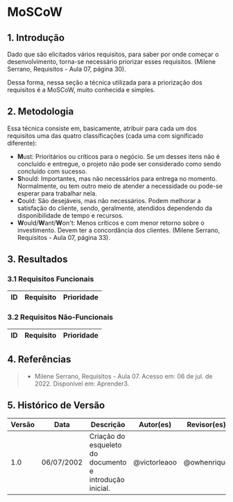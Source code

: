 # MoSCoW

## 1. Introdução
Dado que são elicitados vários requisitos, para saber por onde começar o desenvolvimento, torna-se necessário priorizar esses requisitos. (Milene Serrano, Requisitos - Aula 07, página 30).

Dessa forma, nessa seção a técnica utilizada para a priorização dos requisitos é a MoSCoW, muito conhecida e simples.

## 2. Metodologia
Essa técnica consiste em, basicamente, atribuir para cada um dos requisitos uma das quatro classificações (cada uma com significado diferente):
* **M**ust: Prioritários ou críticos para o negócio. Se um desses itens não é concluído e entregue, o projeto não pode ser considerado como sendo concluído com sucesso.
* **S**hould: Importantes, mas não necessários para entrega no momento. Normalmente, ou tem outro meio de atender a necessidade ou pode-se esperar para trabalhar nela.
* **C**ould: São desejáveis, mas não necessários. Podem melhorar a satisfação do cliente, sendo, geralmente, atendidos dependendo da disponibilidade de tempo e recursos.
* **W**ould/**W**ant/**W**on't: Menos críticos e com menor retorno sobre o investimento. Devem ter a concordância dos clientes.
(Milene Serrano, Requisitos - Aula 07, página 33).

## 3. Resultados
### 3.1 Requisitos Funcionais
| ID  | Requisito | Prioridade |
| :-: | :-------- | :--------: |

### 3.2 Requisitos Não-Funcionais
| ID  | Requisito | Prioridade |
| :-: | :-------- | :--------: |

## 4. Referências
> - Milene Serrano, Requisitos - Aula 07. Acesso em: 06 de jul. de 2022. Disponível em: Aprender3.

## 5. Histórico de Versão
| Versão | Data | Descrição | Autor(es) | Revisor(es) |
| ------ | ---- | --------- | --------- | ----------- |
| 1.0    | 06/07/2002 | Criação do esqueleto do documento e introdução inicial. | @victorleaoo | @owhenrique |